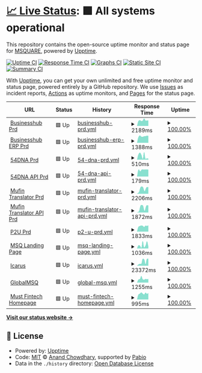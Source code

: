 # [📈 Live Status](https://newstatus.mufin.lol): <!--live status--> **🟩 All systems operational**

This repository contains the open-source uptime monitor and status page for [MSQUARE](https://newstatus.mufin.lol), powered by [Upptime](https://github.com/upptime/upptime).

[![Uptime CI](https://github.com/globalmsq/mufin-uptime/workflows/Uptime%20CI/badge.svg)](https://github.com/globalmsq/mufin-uptime/actions?query=workflow%3A%22Uptime+CI%22)
[![Response Time CI](https://github.com/globalmsq/mufin-uptime/workflows/Response%20Time%20CI/badge.svg)](https://github.com/globalmsq/mufin-uptime/actions?query=workflow%3A%22Response+Time+CI%22)
[![Graphs CI](https://github.com/globalmsq/mufin-uptime/workflows/Graphs%20CI/badge.svg)](https://github.com/globalmsq/mufin-uptime/actions?query=workflow%3A%22Graphs+CI%22)
[![Static Site CI](https://github.com/globalmsq/mufin-uptime/workflows/Static%20Site%20CI/badge.svg)](https://github.com/globalmsq/mufin-uptime/actions?query=workflow%3A%22Static+Site+CI%22)
[![Summary CI](https://github.com/globalmsq/mufin-uptime/workflows/Summary%20CI/badge.svg)](https://github.com/globalmsq/mufin-uptime/actions?query=workflow%3A%22Summary+CI%22)

With [Upptime](https://upptime.js.org), you can get your own unlimited and free uptime monitor and status page, powered entirely by a GitHub repository. We use [Issues](https://github.com/globalmsq/mufin-uptime/issues) as incident reports, [Actions](https://github.com/globalmsq/mufin-uptime/actions) as uptime monitors, and [Pages](https://newstatus.mufin.lol) for the status page.

<!--start: status pages-->
<!-- This summary is generated by Upptime (https://github.com/upptime/upptime) -->
<!-- Do not edit this manually, your changes will be overwritten -->
<!-- prettier-ignore -->
| URL | Status | History | Response Time | Uptime |
| --- | ------ | ------- | ------------- | ------ |
| <img alt="" src="https://icons.duckduckgo.com/ip3/businesshub.co.kr.ico" height="13"> [Businesshub Prd](https://businesshub.co.kr/) | 🟩 Up | [businesshub-prd.yml](https://github.com/globalmsq/mufin-uptime/commits/HEAD/history/businesshub-prd.yml) | <details><summary><img alt="Response time graph" src="./graphs/businesshub-prd/response-time-week.png" height="20"> 2189ms</summary><br><a href="https://newstatus.mufin.lol/history/businesshub-prd"><img alt="Response time 2189" src="https://img.shields.io/endpoint?url=https%3A%2F%2Fraw.githubusercontent.com%2Fglobalmsq%2Fmufin-uptime%2FHEAD%2Fapi%2Fbusinesshub-prd%2Fresponse-time.json"></a><br><a href="https://newstatus.mufin.lol/history/businesshub-prd"><img alt="24-hour response time 2087" src="https://img.shields.io/endpoint?url=https%3A%2F%2Fraw.githubusercontent.com%2Fglobalmsq%2Fmufin-uptime%2FHEAD%2Fapi%2Fbusinesshub-prd%2Fresponse-time-day.json"></a><br><a href="https://newstatus.mufin.lol/history/businesshub-prd"><img alt="7-day response time 2189" src="https://img.shields.io/endpoint?url=https%3A%2F%2Fraw.githubusercontent.com%2Fglobalmsq%2Fmufin-uptime%2FHEAD%2Fapi%2Fbusinesshub-prd%2Fresponse-time-week.json"></a><br><a href="https://newstatus.mufin.lol/history/businesshub-prd"><img alt="30-day response time 2189" src="https://img.shields.io/endpoint?url=https%3A%2F%2Fraw.githubusercontent.com%2Fglobalmsq%2Fmufin-uptime%2FHEAD%2Fapi%2Fbusinesshub-prd%2Fresponse-time-month.json"></a><br><a href="https://newstatus.mufin.lol/history/businesshub-prd"><img alt="1-year response time 2189" src="https://img.shields.io/endpoint?url=https%3A%2F%2Fraw.githubusercontent.com%2Fglobalmsq%2Fmufin-uptime%2FHEAD%2Fapi%2Fbusinesshub-prd%2Fresponse-time-year.json"></a></details> | <details><summary><a href="https://newstatus.mufin.lol/history/businesshub-prd">100.00%</a></summary><a href="https://newstatus.mufin.lol/history/businesshub-prd"><img alt="All-time uptime 100.00%" src="https://img.shields.io/endpoint?url=https%3A%2F%2Fraw.githubusercontent.com%2Fglobalmsq%2Fmufin-uptime%2FHEAD%2Fapi%2Fbusinesshub-prd%2Fuptime.json"></a><br><a href="https://newstatus.mufin.lol/history/businesshub-prd"><img alt="24-hour uptime 100.00%" src="https://img.shields.io/endpoint?url=https%3A%2F%2Fraw.githubusercontent.com%2Fglobalmsq%2Fmufin-uptime%2FHEAD%2Fapi%2Fbusinesshub-prd%2Fuptime-day.json"></a><br><a href="https://newstatus.mufin.lol/history/businesshub-prd"><img alt="7-day uptime 100.00%" src="https://img.shields.io/endpoint?url=https%3A%2F%2Fraw.githubusercontent.com%2Fglobalmsq%2Fmufin-uptime%2FHEAD%2Fapi%2Fbusinesshub-prd%2Fuptime-week.json"></a><br><a href="https://newstatus.mufin.lol/history/businesshub-prd"><img alt="30-day uptime 100.00%" src="https://img.shields.io/endpoint?url=https%3A%2F%2Fraw.githubusercontent.com%2Fglobalmsq%2Fmufin-uptime%2FHEAD%2Fapi%2Fbusinesshub-prd%2Fuptime-month.json"></a><br><a href="https://newstatus.mufin.lol/history/businesshub-prd"><img alt="1-year uptime 100.00%" src="https://img.shields.io/endpoint?url=https%3A%2F%2Fraw.githubusercontent.com%2Fglobalmsq%2Fmufin-uptime%2FHEAD%2Fapi%2Fbusinesshub-prd%2Fuptime-year.json"></a></details>
| <img alt="" src="https://icons.duckduckgo.com/ip3/erp.businesshub.co.kr.ico" height="13"> [Businesshub ERP Prd](https://erp.businesshub.co.kr/) | 🟩 Up | [businesshub-erp-prd.yml](https://github.com/globalmsq/mufin-uptime/commits/HEAD/history/businesshub-erp-prd.yml) | <details><summary><img alt="Response time graph" src="./graphs/businesshub-erp-prd/response-time-week.png" height="20"> 1388ms</summary><br><a href="https://newstatus.mufin.lol/history/businesshub-erp-prd"><img alt="Response time 1388" src="https://img.shields.io/endpoint?url=https%3A%2F%2Fraw.githubusercontent.com%2Fglobalmsq%2Fmufin-uptime%2FHEAD%2Fapi%2Fbusinesshub-erp-prd%2Fresponse-time.json"></a><br><a href="https://newstatus.mufin.lol/history/businesshub-erp-prd"><img alt="24-hour response time 1430" src="https://img.shields.io/endpoint?url=https%3A%2F%2Fraw.githubusercontent.com%2Fglobalmsq%2Fmufin-uptime%2FHEAD%2Fapi%2Fbusinesshub-erp-prd%2Fresponse-time-day.json"></a><br><a href="https://newstatus.mufin.lol/history/businesshub-erp-prd"><img alt="7-day response time 1388" src="https://img.shields.io/endpoint?url=https%3A%2F%2Fraw.githubusercontent.com%2Fglobalmsq%2Fmufin-uptime%2FHEAD%2Fapi%2Fbusinesshub-erp-prd%2Fresponse-time-week.json"></a><br><a href="https://newstatus.mufin.lol/history/businesshub-erp-prd"><img alt="30-day response time 1388" src="https://img.shields.io/endpoint?url=https%3A%2F%2Fraw.githubusercontent.com%2Fglobalmsq%2Fmufin-uptime%2FHEAD%2Fapi%2Fbusinesshub-erp-prd%2Fresponse-time-month.json"></a><br><a href="https://newstatus.mufin.lol/history/businesshub-erp-prd"><img alt="1-year response time 1388" src="https://img.shields.io/endpoint?url=https%3A%2F%2Fraw.githubusercontent.com%2Fglobalmsq%2Fmufin-uptime%2FHEAD%2Fapi%2Fbusinesshub-erp-prd%2Fresponse-time-year.json"></a></details> | <details><summary><a href="https://newstatus.mufin.lol/history/businesshub-erp-prd">100.00%</a></summary><a href="https://newstatus.mufin.lol/history/businesshub-erp-prd"><img alt="All-time uptime 100.00%" src="https://img.shields.io/endpoint?url=https%3A%2F%2Fraw.githubusercontent.com%2Fglobalmsq%2Fmufin-uptime%2FHEAD%2Fapi%2Fbusinesshub-erp-prd%2Fuptime.json"></a><br><a href="https://newstatus.mufin.lol/history/businesshub-erp-prd"><img alt="24-hour uptime 100.00%" src="https://img.shields.io/endpoint?url=https%3A%2F%2Fraw.githubusercontent.com%2Fglobalmsq%2Fmufin-uptime%2FHEAD%2Fapi%2Fbusinesshub-erp-prd%2Fuptime-day.json"></a><br><a href="https://newstatus.mufin.lol/history/businesshub-erp-prd"><img alt="7-day uptime 100.00%" src="https://img.shields.io/endpoint?url=https%3A%2F%2Fraw.githubusercontent.com%2Fglobalmsq%2Fmufin-uptime%2FHEAD%2Fapi%2Fbusinesshub-erp-prd%2Fuptime-week.json"></a><br><a href="https://newstatus.mufin.lol/history/businesshub-erp-prd"><img alt="30-day uptime 100.00%" src="https://img.shields.io/endpoint?url=https%3A%2F%2Fraw.githubusercontent.com%2Fglobalmsq%2Fmufin-uptime%2FHEAD%2Fapi%2Fbusinesshub-erp-prd%2Fuptime-month.json"></a><br><a href="https://newstatus.mufin.lol/history/businesshub-erp-prd"><img alt="1-year uptime 100.00%" src="https://img.shields.io/endpoint?url=https%3A%2F%2Fraw.githubusercontent.com%2Fglobalmsq%2Fmufin-uptime%2FHEAD%2Fapi%2Fbusinesshub-erp-prd%2Fuptime-year.json"></a></details>
| <img alt="" src="https://icons.duckduckgo.com/ip3/www.54dnatype.com.ico" height="13"> [54DNA Prd](https://www.54dnatype.com/) | 🟩 Up | [54-dna-prd.yml](https://github.com/globalmsq/mufin-uptime/commits/HEAD/history/54-dna-prd.yml) | <details><summary><img alt="Response time graph" src="./graphs/54-dna-prd/response-time-week.png" height="20"> 510ms</summary><br><a href="https://newstatus.mufin.lol/history/54-dna-prd"><img alt="Response time 510" src="https://img.shields.io/endpoint?url=https%3A%2F%2Fraw.githubusercontent.com%2Fglobalmsq%2Fmufin-uptime%2FHEAD%2Fapi%2F54-dna-prd%2Fresponse-time.json"></a><br><a href="https://newstatus.mufin.lol/history/54-dna-prd"><img alt="24-hour response time 498" src="https://img.shields.io/endpoint?url=https%3A%2F%2Fraw.githubusercontent.com%2Fglobalmsq%2Fmufin-uptime%2FHEAD%2Fapi%2F54-dna-prd%2Fresponse-time-day.json"></a><br><a href="https://newstatus.mufin.lol/history/54-dna-prd"><img alt="7-day response time 510" src="https://img.shields.io/endpoint?url=https%3A%2F%2Fraw.githubusercontent.com%2Fglobalmsq%2Fmufin-uptime%2FHEAD%2Fapi%2F54-dna-prd%2Fresponse-time-week.json"></a><br><a href="https://newstatus.mufin.lol/history/54-dna-prd"><img alt="30-day response time 510" src="https://img.shields.io/endpoint?url=https%3A%2F%2Fraw.githubusercontent.com%2Fglobalmsq%2Fmufin-uptime%2FHEAD%2Fapi%2F54-dna-prd%2Fresponse-time-month.json"></a><br><a href="https://newstatus.mufin.lol/history/54-dna-prd"><img alt="1-year response time 510" src="https://img.shields.io/endpoint?url=https%3A%2F%2Fraw.githubusercontent.com%2Fglobalmsq%2Fmufin-uptime%2FHEAD%2Fapi%2F54-dna-prd%2Fresponse-time-year.json"></a></details> | <details><summary><a href="https://newstatus.mufin.lol/history/54-dna-prd">100.00%</a></summary><a href="https://newstatus.mufin.lol/history/54-dna-prd"><img alt="All-time uptime 100.00%" src="https://img.shields.io/endpoint?url=https%3A%2F%2Fraw.githubusercontent.com%2Fglobalmsq%2Fmufin-uptime%2FHEAD%2Fapi%2F54-dna-prd%2Fuptime.json"></a><br><a href="https://newstatus.mufin.lol/history/54-dna-prd"><img alt="24-hour uptime 100.00%" src="https://img.shields.io/endpoint?url=https%3A%2F%2Fraw.githubusercontent.com%2Fglobalmsq%2Fmufin-uptime%2FHEAD%2Fapi%2F54-dna-prd%2Fuptime-day.json"></a><br><a href="https://newstatus.mufin.lol/history/54-dna-prd"><img alt="7-day uptime 100.00%" src="https://img.shields.io/endpoint?url=https%3A%2F%2Fraw.githubusercontent.com%2Fglobalmsq%2Fmufin-uptime%2FHEAD%2Fapi%2F54-dna-prd%2Fuptime-week.json"></a><br><a href="https://newstatus.mufin.lol/history/54-dna-prd"><img alt="30-day uptime 100.00%" src="https://img.shields.io/endpoint?url=https%3A%2F%2Fraw.githubusercontent.com%2Fglobalmsq%2Fmufin-uptime%2FHEAD%2Fapi%2F54-dna-prd%2Fuptime-month.json"></a><br><a href="https://newstatus.mufin.lol/history/54-dna-prd"><img alt="1-year uptime 100.00%" src="https://img.shields.io/endpoint?url=https%3A%2F%2Fraw.githubusercontent.com%2Fglobalmsq%2Fmufin-uptime%2FHEAD%2Fapi%2F54-dna-prd%2Fuptime-year.json"></a></details>
| <img alt="" src="https://icons.duckduckgo.com/ip3/null.ico" height="13"> [54DNA API Prd](api.54dnatype.com) | 🟩 Up | [54-dna-api-prd.yml](https://github.com/globalmsq/mufin-uptime/commits/HEAD/history/54-dna-api-prd.yml) | <details><summary><img alt="Response time graph" src="./graphs/54-dna-api-prd/response-time-week.png" height="20"> 179ms</summary><br><a href="https://newstatus.mufin.lol/history/54-dna-api-prd"><img alt="Response time 179" src="https://img.shields.io/endpoint?url=https%3A%2F%2Fraw.githubusercontent.com%2Fglobalmsq%2Fmufin-uptime%2FHEAD%2Fapi%2F54-dna-api-prd%2Fresponse-time.json"></a><br><a href="https://newstatus.mufin.lol/history/54-dna-api-prd"><img alt="24-hour response time 180" src="https://img.shields.io/endpoint?url=https%3A%2F%2Fraw.githubusercontent.com%2Fglobalmsq%2Fmufin-uptime%2FHEAD%2Fapi%2F54-dna-api-prd%2Fresponse-time-day.json"></a><br><a href="https://newstatus.mufin.lol/history/54-dna-api-prd"><img alt="7-day response time 179" src="https://img.shields.io/endpoint?url=https%3A%2F%2Fraw.githubusercontent.com%2Fglobalmsq%2Fmufin-uptime%2FHEAD%2Fapi%2F54-dna-api-prd%2Fresponse-time-week.json"></a><br><a href="https://newstatus.mufin.lol/history/54-dna-api-prd"><img alt="30-day response time 179" src="https://img.shields.io/endpoint?url=https%3A%2F%2Fraw.githubusercontent.com%2Fglobalmsq%2Fmufin-uptime%2FHEAD%2Fapi%2F54-dna-api-prd%2Fresponse-time-month.json"></a><br><a href="https://newstatus.mufin.lol/history/54-dna-api-prd"><img alt="1-year response time 179" src="https://img.shields.io/endpoint?url=https%3A%2F%2Fraw.githubusercontent.com%2Fglobalmsq%2Fmufin-uptime%2FHEAD%2Fapi%2F54-dna-api-prd%2Fresponse-time-year.json"></a></details> | <details><summary><a href="https://newstatus.mufin.lol/history/54-dna-api-prd">100.00%</a></summary><a href="https://newstatus.mufin.lol/history/54-dna-api-prd"><img alt="All-time uptime 100.00%" src="https://img.shields.io/endpoint?url=https%3A%2F%2Fraw.githubusercontent.com%2Fglobalmsq%2Fmufin-uptime%2FHEAD%2Fapi%2F54-dna-api-prd%2Fuptime.json"></a><br><a href="https://newstatus.mufin.lol/history/54-dna-api-prd"><img alt="24-hour uptime 100.00%" src="https://img.shields.io/endpoint?url=https%3A%2F%2Fraw.githubusercontent.com%2Fglobalmsq%2Fmufin-uptime%2FHEAD%2Fapi%2F54-dna-api-prd%2Fuptime-day.json"></a><br><a href="https://newstatus.mufin.lol/history/54-dna-api-prd"><img alt="7-day uptime 100.00%" src="https://img.shields.io/endpoint?url=https%3A%2F%2Fraw.githubusercontent.com%2Fglobalmsq%2Fmufin-uptime%2FHEAD%2Fapi%2F54-dna-api-prd%2Fuptime-week.json"></a><br><a href="https://newstatus.mufin.lol/history/54-dna-api-prd"><img alt="30-day uptime 100.00%" src="https://img.shields.io/endpoint?url=https%3A%2F%2Fraw.githubusercontent.com%2Fglobalmsq%2Fmufin-uptime%2FHEAD%2Fapi%2F54-dna-api-prd%2Fuptime-month.json"></a><br><a href="https://newstatus.mufin.lol/history/54-dna-api-prd"><img alt="1-year uptime 100.00%" src="https://img.shields.io/endpoint?url=https%3A%2F%2Fraw.githubusercontent.com%2Fglobalmsq%2Fmufin-uptime%2FHEAD%2Fapi%2F54-dna-api-prd%2Fuptime-year.json"></a></details>
| <img alt="" src="https://icons.duckduckgo.com/ip3/translator.mufin.lol.ico" height="13"> [Mufin Translator Prd](https://translator.mufin.lol/) | 🟩 Up | [mufin-translator-prd.yml](https://github.com/globalmsq/mufin-uptime/commits/HEAD/history/mufin-translator-prd.yml) | <details><summary><img alt="Response time graph" src="./graphs/mufin-translator-prd/response-time-week.png" height="20"> 2206ms</summary><br><a href="https://newstatus.mufin.lol/history/mufin-translator-prd"><img alt="Response time 2206" src="https://img.shields.io/endpoint?url=https%3A%2F%2Fraw.githubusercontent.com%2Fglobalmsq%2Fmufin-uptime%2FHEAD%2Fapi%2Fmufin-translator-prd%2Fresponse-time.json"></a><br><a href="https://newstatus.mufin.lol/history/mufin-translator-prd"><img alt="24-hour response time 2078" src="https://img.shields.io/endpoint?url=https%3A%2F%2Fraw.githubusercontent.com%2Fglobalmsq%2Fmufin-uptime%2FHEAD%2Fapi%2Fmufin-translator-prd%2Fresponse-time-day.json"></a><br><a href="https://newstatus.mufin.lol/history/mufin-translator-prd"><img alt="7-day response time 2206" src="https://img.shields.io/endpoint?url=https%3A%2F%2Fraw.githubusercontent.com%2Fglobalmsq%2Fmufin-uptime%2FHEAD%2Fapi%2Fmufin-translator-prd%2Fresponse-time-week.json"></a><br><a href="https://newstatus.mufin.lol/history/mufin-translator-prd"><img alt="30-day response time 2206" src="https://img.shields.io/endpoint?url=https%3A%2F%2Fraw.githubusercontent.com%2Fglobalmsq%2Fmufin-uptime%2FHEAD%2Fapi%2Fmufin-translator-prd%2Fresponse-time-month.json"></a><br><a href="https://newstatus.mufin.lol/history/mufin-translator-prd"><img alt="1-year response time 2206" src="https://img.shields.io/endpoint?url=https%3A%2F%2Fraw.githubusercontent.com%2Fglobalmsq%2Fmufin-uptime%2FHEAD%2Fapi%2Fmufin-translator-prd%2Fresponse-time-year.json"></a></details> | <details><summary><a href="https://newstatus.mufin.lol/history/mufin-translator-prd">100.00%</a></summary><a href="https://newstatus.mufin.lol/history/mufin-translator-prd"><img alt="All-time uptime 100.00%" src="https://img.shields.io/endpoint?url=https%3A%2F%2Fraw.githubusercontent.com%2Fglobalmsq%2Fmufin-uptime%2FHEAD%2Fapi%2Fmufin-translator-prd%2Fuptime.json"></a><br><a href="https://newstatus.mufin.lol/history/mufin-translator-prd"><img alt="24-hour uptime 100.00%" src="https://img.shields.io/endpoint?url=https%3A%2F%2Fraw.githubusercontent.com%2Fglobalmsq%2Fmufin-uptime%2FHEAD%2Fapi%2Fmufin-translator-prd%2Fuptime-day.json"></a><br><a href="https://newstatus.mufin.lol/history/mufin-translator-prd"><img alt="7-day uptime 100.00%" src="https://img.shields.io/endpoint?url=https%3A%2F%2Fraw.githubusercontent.com%2Fglobalmsq%2Fmufin-uptime%2FHEAD%2Fapi%2Fmufin-translator-prd%2Fuptime-week.json"></a><br><a href="https://newstatus.mufin.lol/history/mufin-translator-prd"><img alt="30-day uptime 100.00%" src="https://img.shields.io/endpoint?url=https%3A%2F%2Fraw.githubusercontent.com%2Fglobalmsq%2Fmufin-uptime%2FHEAD%2Fapi%2Fmufin-translator-prd%2Fuptime-month.json"></a><br><a href="https://newstatus.mufin.lol/history/mufin-translator-prd"><img alt="1-year uptime 100.00%" src="https://img.shields.io/endpoint?url=https%3A%2F%2Fraw.githubusercontent.com%2Fglobalmsq%2Fmufin-uptime%2FHEAD%2Fapi%2Fmufin-translator-prd%2Fuptime-year.json"></a></details>
| <img alt="" src="https://icons.duckduckgo.com/ip3/prd-api-translator.mufin.lol.ico" height="13"> [Mufin Translator API Prd](https://prd-api-translator.mufin.lol/) | 🟩 Up | [mufin-translator-api-prd.yml](https://github.com/globalmsq/mufin-uptime/commits/HEAD/history/mufin-translator-api-prd.yml) | <details><summary><img alt="Response time graph" src="./graphs/mufin-translator-api-prd/response-time-week.png" height="20"> 1872ms</summary><br><a href="https://newstatus.mufin.lol/history/mufin-translator-api-prd"><img alt="Response time 1872" src="https://img.shields.io/endpoint?url=https%3A%2F%2Fraw.githubusercontent.com%2Fglobalmsq%2Fmufin-uptime%2FHEAD%2Fapi%2Fmufin-translator-api-prd%2Fresponse-time.json"></a><br><a href="https://newstatus.mufin.lol/history/mufin-translator-api-prd"><img alt="24-hour response time 1707" src="https://img.shields.io/endpoint?url=https%3A%2F%2Fraw.githubusercontent.com%2Fglobalmsq%2Fmufin-uptime%2FHEAD%2Fapi%2Fmufin-translator-api-prd%2Fresponse-time-day.json"></a><br><a href="https://newstatus.mufin.lol/history/mufin-translator-api-prd"><img alt="7-day response time 1872" src="https://img.shields.io/endpoint?url=https%3A%2F%2Fraw.githubusercontent.com%2Fglobalmsq%2Fmufin-uptime%2FHEAD%2Fapi%2Fmufin-translator-api-prd%2Fresponse-time-week.json"></a><br><a href="https://newstatus.mufin.lol/history/mufin-translator-api-prd"><img alt="30-day response time 1872" src="https://img.shields.io/endpoint?url=https%3A%2F%2Fraw.githubusercontent.com%2Fglobalmsq%2Fmufin-uptime%2FHEAD%2Fapi%2Fmufin-translator-api-prd%2Fresponse-time-month.json"></a><br><a href="https://newstatus.mufin.lol/history/mufin-translator-api-prd"><img alt="1-year response time 1872" src="https://img.shields.io/endpoint?url=https%3A%2F%2Fraw.githubusercontent.com%2Fglobalmsq%2Fmufin-uptime%2FHEAD%2Fapi%2Fmufin-translator-api-prd%2Fresponse-time-year.json"></a></details> | <details><summary><a href="https://newstatus.mufin.lol/history/mufin-translator-api-prd">100.00%</a></summary><a href="https://newstatus.mufin.lol/history/mufin-translator-api-prd"><img alt="All-time uptime 100.00%" src="https://img.shields.io/endpoint?url=https%3A%2F%2Fraw.githubusercontent.com%2Fglobalmsq%2Fmufin-uptime%2FHEAD%2Fapi%2Fmufin-translator-api-prd%2Fuptime.json"></a><br><a href="https://newstatus.mufin.lol/history/mufin-translator-api-prd"><img alt="24-hour uptime 100.00%" src="https://img.shields.io/endpoint?url=https%3A%2F%2Fraw.githubusercontent.com%2Fglobalmsq%2Fmufin-uptime%2FHEAD%2Fapi%2Fmufin-translator-api-prd%2Fuptime-day.json"></a><br><a href="https://newstatus.mufin.lol/history/mufin-translator-api-prd"><img alt="7-day uptime 100.00%" src="https://img.shields.io/endpoint?url=https%3A%2F%2Fraw.githubusercontent.com%2Fglobalmsq%2Fmufin-uptime%2FHEAD%2Fapi%2Fmufin-translator-api-prd%2Fuptime-week.json"></a><br><a href="https://newstatus.mufin.lol/history/mufin-translator-api-prd"><img alt="30-day uptime 100.00%" src="https://img.shields.io/endpoint?url=https%3A%2F%2Fraw.githubusercontent.com%2Fglobalmsq%2Fmufin-uptime%2FHEAD%2Fapi%2Fmufin-translator-api-prd%2Fuptime-month.json"></a><br><a href="https://newstatus.mufin.lol/history/mufin-translator-api-prd"><img alt="1-year uptime 100.00%" src="https://img.shields.io/endpoint?url=https%3A%2F%2Fraw.githubusercontent.com%2Fglobalmsq%2Fmufin-uptime%2FHEAD%2Fapi%2Fmufin-translator-api-prd%2Fuptime-year.json"></a></details>
| <img alt="" src="https://icons.duckduckgo.com/ip3/p2u.kr.ico" height="13"> [P2U Prd](https://p2u.kr) | 🟩 Up | [p2-u-prd.yml](https://github.com/globalmsq/mufin-uptime/commits/HEAD/history/p2-u-prd.yml) | <details><summary><img alt="Response time graph" src="./graphs/p2-u-prd/response-time-week.png" height="20"> 1833ms</summary><br><a href="https://newstatus.mufin.lol/history/p2-u-prd"><img alt="Response time 1833" src="https://img.shields.io/endpoint?url=https%3A%2F%2Fraw.githubusercontent.com%2Fglobalmsq%2Fmufin-uptime%2FHEAD%2Fapi%2Fp2-u-prd%2Fresponse-time.json"></a><br><a href="https://newstatus.mufin.lol/history/p2-u-prd"><img alt="24-hour response time 1833" src="https://img.shields.io/endpoint?url=https%3A%2F%2Fraw.githubusercontent.com%2Fglobalmsq%2Fmufin-uptime%2FHEAD%2Fapi%2Fp2-u-prd%2Fresponse-time-day.json"></a><br><a href="https://newstatus.mufin.lol/history/p2-u-prd"><img alt="7-day response time 1833" src="https://img.shields.io/endpoint?url=https%3A%2F%2Fraw.githubusercontent.com%2Fglobalmsq%2Fmufin-uptime%2FHEAD%2Fapi%2Fp2-u-prd%2Fresponse-time-week.json"></a><br><a href="https://newstatus.mufin.lol/history/p2-u-prd"><img alt="30-day response time 1833" src="https://img.shields.io/endpoint?url=https%3A%2F%2Fraw.githubusercontent.com%2Fglobalmsq%2Fmufin-uptime%2FHEAD%2Fapi%2Fp2-u-prd%2Fresponse-time-month.json"></a><br><a href="https://newstatus.mufin.lol/history/p2-u-prd"><img alt="1-year response time 1833" src="https://img.shields.io/endpoint?url=https%3A%2F%2Fraw.githubusercontent.com%2Fglobalmsq%2Fmufin-uptime%2FHEAD%2Fapi%2Fp2-u-prd%2Fresponse-time-year.json"></a></details> | <details><summary><a href="https://newstatus.mufin.lol/history/p2-u-prd">100.00%</a></summary><a href="https://newstatus.mufin.lol/history/p2-u-prd"><img alt="All-time uptime 100.00%" src="https://img.shields.io/endpoint?url=https%3A%2F%2Fraw.githubusercontent.com%2Fglobalmsq%2Fmufin-uptime%2FHEAD%2Fapi%2Fp2-u-prd%2Fuptime.json"></a><br><a href="https://newstatus.mufin.lol/history/p2-u-prd"><img alt="24-hour uptime 100.00%" src="https://img.shields.io/endpoint?url=https%3A%2F%2Fraw.githubusercontent.com%2Fglobalmsq%2Fmufin-uptime%2FHEAD%2Fapi%2Fp2-u-prd%2Fuptime-day.json"></a><br><a href="https://newstatus.mufin.lol/history/p2-u-prd"><img alt="7-day uptime 100.00%" src="https://img.shields.io/endpoint?url=https%3A%2F%2Fraw.githubusercontent.com%2Fglobalmsq%2Fmufin-uptime%2FHEAD%2Fapi%2Fp2-u-prd%2Fuptime-week.json"></a><br><a href="https://newstatus.mufin.lol/history/p2-u-prd"><img alt="30-day uptime 100.00%" src="https://img.shields.io/endpoint?url=https%3A%2F%2Fraw.githubusercontent.com%2Fglobalmsq%2Fmufin-uptime%2FHEAD%2Fapi%2Fp2-u-prd%2Fuptime-month.json"></a><br><a href="https://newstatus.mufin.lol/history/p2-u-prd"><img alt="1-year uptime 100.00%" src="https://img.shields.io/endpoint?url=https%3A%2F%2Fraw.githubusercontent.com%2Fglobalmsq%2Fmufin-uptime%2FHEAD%2Fapi%2Fp2-u-prd%2Fuptime-year.json"></a></details>
| <img alt="" src="https://icons.duckduckgo.com/ip3/msq.market.ico" height="13"> [MSQ Landing Page](https://msq.market) | 🟩 Up | [msq-landing-page.yml](https://github.com/globalmsq/mufin-uptime/commits/HEAD/history/msq-landing-page.yml) | <details><summary><img alt="Response time graph" src="./graphs/msq-landing-page/response-time-week.png" height="20"> 1036ms</summary><br><a href="https://newstatus.mufin.lol/history/msq-landing-page"><img alt="Response time 1036" src="https://img.shields.io/endpoint?url=https%3A%2F%2Fraw.githubusercontent.com%2Fglobalmsq%2Fmufin-uptime%2FHEAD%2Fapi%2Fmsq-landing-page%2Fresponse-time.json"></a><br><a href="https://newstatus.mufin.lol/history/msq-landing-page"><img alt="24-hour response time 1036" src="https://img.shields.io/endpoint?url=https%3A%2F%2Fraw.githubusercontent.com%2Fglobalmsq%2Fmufin-uptime%2FHEAD%2Fapi%2Fmsq-landing-page%2Fresponse-time-day.json"></a><br><a href="https://newstatus.mufin.lol/history/msq-landing-page"><img alt="7-day response time 1036" src="https://img.shields.io/endpoint?url=https%3A%2F%2Fraw.githubusercontent.com%2Fglobalmsq%2Fmufin-uptime%2FHEAD%2Fapi%2Fmsq-landing-page%2Fresponse-time-week.json"></a><br><a href="https://newstatus.mufin.lol/history/msq-landing-page"><img alt="30-day response time 1036" src="https://img.shields.io/endpoint?url=https%3A%2F%2Fraw.githubusercontent.com%2Fglobalmsq%2Fmufin-uptime%2FHEAD%2Fapi%2Fmsq-landing-page%2Fresponse-time-month.json"></a><br><a href="https://newstatus.mufin.lol/history/msq-landing-page"><img alt="1-year response time 1036" src="https://img.shields.io/endpoint?url=https%3A%2F%2Fraw.githubusercontent.com%2Fglobalmsq%2Fmufin-uptime%2FHEAD%2Fapi%2Fmsq-landing-page%2Fresponse-time-year.json"></a></details> | <details><summary><a href="https://newstatus.mufin.lol/history/msq-landing-page">100.00%</a></summary><a href="https://newstatus.mufin.lol/history/msq-landing-page"><img alt="All-time uptime 100.00%" src="https://img.shields.io/endpoint?url=https%3A%2F%2Fraw.githubusercontent.com%2Fglobalmsq%2Fmufin-uptime%2FHEAD%2Fapi%2Fmsq-landing-page%2Fuptime.json"></a><br><a href="https://newstatus.mufin.lol/history/msq-landing-page"><img alt="24-hour uptime 100.00%" src="https://img.shields.io/endpoint?url=https%3A%2F%2Fraw.githubusercontent.com%2Fglobalmsq%2Fmufin-uptime%2FHEAD%2Fapi%2Fmsq-landing-page%2Fuptime-day.json"></a><br><a href="https://newstatus.mufin.lol/history/msq-landing-page"><img alt="7-day uptime 100.00%" src="https://img.shields.io/endpoint?url=https%3A%2F%2Fraw.githubusercontent.com%2Fglobalmsq%2Fmufin-uptime%2FHEAD%2Fapi%2Fmsq-landing-page%2Fuptime-week.json"></a><br><a href="https://newstatus.mufin.lol/history/msq-landing-page"><img alt="30-day uptime 100.00%" src="https://img.shields.io/endpoint?url=https%3A%2F%2Fraw.githubusercontent.com%2Fglobalmsq%2Fmufin-uptime%2FHEAD%2Fapi%2Fmsq-landing-page%2Fuptime-month.json"></a><br><a href="https://newstatus.mufin.lol/history/msq-landing-page"><img alt="1-year uptime 100.00%" src="https://img.shields.io/endpoint?url=https%3A%2F%2Fraw.githubusercontent.com%2Fglobalmsq%2Fmufin-uptime%2FHEAD%2Fapi%2Fmsq-landing-page%2Fuptime-year.json"></a></details>
| <img alt="" src="https://icons.duckduckgo.com/ip3/icarus.mufin.lol.ico" height="13"> [Icarus](https://icarus.mufin.lol) | 🟩 Up | [icarus.yml](https://github.com/globalmsq/mufin-uptime/commits/HEAD/history/icarus.yml) | <details><summary><img alt="Response time graph" src="./graphs/icarus/response-time-week.png" height="20"> 23372ms</summary><br><a href="https://newstatus.mufin.lol/history/icarus"><img alt="Response time 23372" src="https://img.shields.io/endpoint?url=https%3A%2F%2Fraw.githubusercontent.com%2Fglobalmsq%2Fmufin-uptime%2FHEAD%2Fapi%2Ficarus%2Fresponse-time.json"></a><br><a href="https://newstatus.mufin.lol/history/icarus"><img alt="24-hour response time 23372" src="https://img.shields.io/endpoint?url=https%3A%2F%2Fraw.githubusercontent.com%2Fglobalmsq%2Fmufin-uptime%2FHEAD%2Fapi%2Ficarus%2Fresponse-time-day.json"></a><br><a href="https://newstatus.mufin.lol/history/icarus"><img alt="7-day response time 23372" src="https://img.shields.io/endpoint?url=https%3A%2F%2Fraw.githubusercontent.com%2Fglobalmsq%2Fmufin-uptime%2FHEAD%2Fapi%2Ficarus%2Fresponse-time-week.json"></a><br><a href="https://newstatus.mufin.lol/history/icarus"><img alt="30-day response time 23372" src="https://img.shields.io/endpoint?url=https%3A%2F%2Fraw.githubusercontent.com%2Fglobalmsq%2Fmufin-uptime%2FHEAD%2Fapi%2Ficarus%2Fresponse-time-month.json"></a><br><a href="https://newstatus.mufin.lol/history/icarus"><img alt="1-year response time 23372" src="https://img.shields.io/endpoint?url=https%3A%2F%2Fraw.githubusercontent.com%2Fglobalmsq%2Fmufin-uptime%2FHEAD%2Fapi%2Ficarus%2Fresponse-time-year.json"></a></details> | <details><summary><a href="https://newstatus.mufin.lol/history/icarus">100.00%</a></summary><a href="https://newstatus.mufin.lol/history/icarus"><img alt="All-time uptime 100.00%" src="https://img.shields.io/endpoint?url=https%3A%2F%2Fraw.githubusercontent.com%2Fglobalmsq%2Fmufin-uptime%2FHEAD%2Fapi%2Ficarus%2Fuptime.json"></a><br><a href="https://newstatus.mufin.lol/history/icarus"><img alt="24-hour uptime 100.00%" src="https://img.shields.io/endpoint?url=https%3A%2F%2Fraw.githubusercontent.com%2Fglobalmsq%2Fmufin-uptime%2FHEAD%2Fapi%2Ficarus%2Fuptime-day.json"></a><br><a href="https://newstatus.mufin.lol/history/icarus"><img alt="7-day uptime 100.00%" src="https://img.shields.io/endpoint?url=https%3A%2F%2Fraw.githubusercontent.com%2Fglobalmsq%2Fmufin-uptime%2FHEAD%2Fapi%2Ficarus%2Fuptime-week.json"></a><br><a href="https://newstatus.mufin.lol/history/icarus"><img alt="30-day uptime 100.00%" src="https://img.shields.io/endpoint?url=https%3A%2F%2Fraw.githubusercontent.com%2Fglobalmsq%2Fmufin-uptime%2FHEAD%2Fapi%2Ficarus%2Fuptime-month.json"></a><br><a href="https://newstatus.mufin.lol/history/icarus"><img alt="1-year uptime 100.00%" src="https://img.shields.io/endpoint?url=https%3A%2F%2Fraw.githubusercontent.com%2Fglobalmsq%2Fmufin-uptime%2FHEAD%2Fapi%2Ficarus%2Fuptime-year.json"></a></details>
| <img alt="" src="https://icons.duckduckgo.com/ip3/globalmsq.com.ico" height="13"> [GlobalMSQ](https://globalmsq.com) | 🟩 Up | [global-msq.yml](https://github.com/globalmsq/mufin-uptime/commits/HEAD/history/global-msq.yml) | <details><summary><img alt="Response time graph" src="./graphs/global-msq/response-time-week.png" height="20"> 1255ms</summary><br><a href="https://newstatus.mufin.lol/history/global-msq"><img alt="Response time 1255" src="https://img.shields.io/endpoint?url=https%3A%2F%2Fraw.githubusercontent.com%2Fglobalmsq%2Fmufin-uptime%2FHEAD%2Fapi%2Fglobal-msq%2Fresponse-time.json"></a><br><a href="https://newstatus.mufin.lol/history/global-msq"><img alt="24-hour response time 1255" src="https://img.shields.io/endpoint?url=https%3A%2F%2Fraw.githubusercontent.com%2Fglobalmsq%2Fmufin-uptime%2FHEAD%2Fapi%2Fglobal-msq%2Fresponse-time-day.json"></a><br><a href="https://newstatus.mufin.lol/history/global-msq"><img alt="7-day response time 1255" src="https://img.shields.io/endpoint?url=https%3A%2F%2Fraw.githubusercontent.com%2Fglobalmsq%2Fmufin-uptime%2FHEAD%2Fapi%2Fglobal-msq%2Fresponse-time-week.json"></a><br><a href="https://newstatus.mufin.lol/history/global-msq"><img alt="30-day response time 1255" src="https://img.shields.io/endpoint?url=https%3A%2F%2Fraw.githubusercontent.com%2Fglobalmsq%2Fmufin-uptime%2FHEAD%2Fapi%2Fglobal-msq%2Fresponse-time-month.json"></a><br><a href="https://newstatus.mufin.lol/history/global-msq"><img alt="1-year response time 1255" src="https://img.shields.io/endpoint?url=https%3A%2F%2Fraw.githubusercontent.com%2Fglobalmsq%2Fmufin-uptime%2FHEAD%2Fapi%2Fglobal-msq%2Fresponse-time-year.json"></a></details> | <details><summary><a href="https://newstatus.mufin.lol/history/global-msq">100.00%</a></summary><a href="https://newstatus.mufin.lol/history/global-msq"><img alt="All-time uptime 100.00%" src="https://img.shields.io/endpoint?url=https%3A%2F%2Fraw.githubusercontent.com%2Fglobalmsq%2Fmufin-uptime%2FHEAD%2Fapi%2Fglobal-msq%2Fuptime.json"></a><br><a href="https://newstatus.mufin.lol/history/global-msq"><img alt="24-hour uptime 100.00%" src="https://img.shields.io/endpoint?url=https%3A%2F%2Fraw.githubusercontent.com%2Fglobalmsq%2Fmufin-uptime%2FHEAD%2Fapi%2Fglobal-msq%2Fuptime-day.json"></a><br><a href="https://newstatus.mufin.lol/history/global-msq"><img alt="7-day uptime 100.00%" src="https://img.shields.io/endpoint?url=https%3A%2F%2Fraw.githubusercontent.com%2Fglobalmsq%2Fmufin-uptime%2FHEAD%2Fapi%2Fglobal-msq%2Fuptime-week.json"></a><br><a href="https://newstatus.mufin.lol/history/global-msq"><img alt="30-day uptime 100.00%" src="https://img.shields.io/endpoint?url=https%3A%2F%2Fraw.githubusercontent.com%2Fglobalmsq%2Fmufin-uptime%2FHEAD%2Fapi%2Fglobal-msq%2Fuptime-month.json"></a><br><a href="https://newstatus.mufin.lol/history/global-msq"><img alt="1-year uptime 100.00%" src="https://img.shields.io/endpoint?url=https%3A%2F%2Fraw.githubusercontent.com%2Fglobalmsq%2Fmufin-uptime%2FHEAD%2Fapi%2Fglobal-msq%2Fuptime-year.json"></a></details>
| <img alt="" src="https://icons.duckduckgo.com/ip3/mufin.co.kr.ico" height="13"> [Must Fintech Homepage](https://mufin.co.kr) | 🟩 Up | [must-fintech-homepage.yml](https://github.com/globalmsq/mufin-uptime/commits/HEAD/history/must-fintech-homepage.yml) | <details><summary><img alt="Response time graph" src="./graphs/must-fintech-homepage/response-time-week.png" height="20"> 995ms</summary><br><a href="https://newstatus.mufin.lol/history/must-fintech-homepage"><img alt="Response time 995" src="https://img.shields.io/endpoint?url=https%3A%2F%2Fraw.githubusercontent.com%2Fglobalmsq%2Fmufin-uptime%2FHEAD%2Fapi%2Fmust-fintech-homepage%2Fresponse-time.json"></a><br><a href="https://newstatus.mufin.lol/history/must-fintech-homepage"><img alt="24-hour response time 995" src="https://img.shields.io/endpoint?url=https%3A%2F%2Fraw.githubusercontent.com%2Fglobalmsq%2Fmufin-uptime%2FHEAD%2Fapi%2Fmust-fintech-homepage%2Fresponse-time-day.json"></a><br><a href="https://newstatus.mufin.lol/history/must-fintech-homepage"><img alt="7-day response time 995" src="https://img.shields.io/endpoint?url=https%3A%2F%2Fraw.githubusercontent.com%2Fglobalmsq%2Fmufin-uptime%2FHEAD%2Fapi%2Fmust-fintech-homepage%2Fresponse-time-week.json"></a><br><a href="https://newstatus.mufin.lol/history/must-fintech-homepage"><img alt="30-day response time 995" src="https://img.shields.io/endpoint?url=https%3A%2F%2Fraw.githubusercontent.com%2Fglobalmsq%2Fmufin-uptime%2FHEAD%2Fapi%2Fmust-fintech-homepage%2Fresponse-time-month.json"></a><br><a href="https://newstatus.mufin.lol/history/must-fintech-homepage"><img alt="1-year response time 995" src="https://img.shields.io/endpoint?url=https%3A%2F%2Fraw.githubusercontent.com%2Fglobalmsq%2Fmufin-uptime%2FHEAD%2Fapi%2Fmust-fintech-homepage%2Fresponse-time-year.json"></a></details> | <details><summary><a href="https://newstatus.mufin.lol/history/must-fintech-homepage">100.00%</a></summary><a href="https://newstatus.mufin.lol/history/must-fintech-homepage"><img alt="All-time uptime 100.00%" src="https://img.shields.io/endpoint?url=https%3A%2F%2Fraw.githubusercontent.com%2Fglobalmsq%2Fmufin-uptime%2FHEAD%2Fapi%2Fmust-fintech-homepage%2Fuptime.json"></a><br><a href="https://newstatus.mufin.lol/history/must-fintech-homepage"><img alt="24-hour uptime 100.00%" src="https://img.shields.io/endpoint?url=https%3A%2F%2Fraw.githubusercontent.com%2Fglobalmsq%2Fmufin-uptime%2FHEAD%2Fapi%2Fmust-fintech-homepage%2Fuptime-day.json"></a><br><a href="https://newstatus.mufin.lol/history/must-fintech-homepage"><img alt="7-day uptime 100.00%" src="https://img.shields.io/endpoint?url=https%3A%2F%2Fraw.githubusercontent.com%2Fglobalmsq%2Fmufin-uptime%2FHEAD%2Fapi%2Fmust-fintech-homepage%2Fuptime-week.json"></a><br><a href="https://newstatus.mufin.lol/history/must-fintech-homepage"><img alt="30-day uptime 100.00%" src="https://img.shields.io/endpoint?url=https%3A%2F%2Fraw.githubusercontent.com%2Fglobalmsq%2Fmufin-uptime%2FHEAD%2Fapi%2Fmust-fintech-homepage%2Fuptime-month.json"></a><br><a href="https://newstatus.mufin.lol/history/must-fintech-homepage"><img alt="1-year uptime 100.00%" src="https://img.shields.io/endpoint?url=https%3A%2F%2Fraw.githubusercontent.com%2Fglobalmsq%2Fmufin-uptime%2FHEAD%2Fapi%2Fmust-fintech-homepage%2Fuptime-year.json"></a></details>

<!--end: status pages-->

[**Visit our status website →**](https://newstatus.mufin.lol)

## 📄 License

- Powered by: [Upptime](https://github.com/upptime/upptime)
- Code: [MIT](./LICENSE) © [Anand Chowdhary](https://anandchowdhary.com), supported by [Pabio](https://pabio.com)
- Data in the `./history` directory: [Open Database License](https://opendatacommons.org/licenses/odbl/1-0/)
